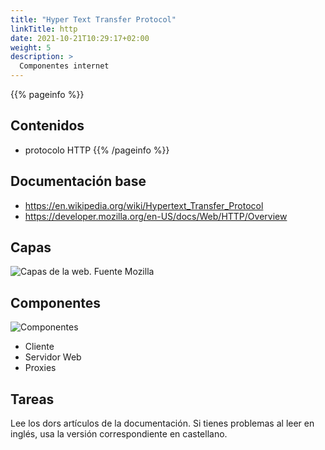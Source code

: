 ```yaml
---
title: "Hyper Text Transfer Protocol"
linkTitle: http
date: 2021-10-21T10:29:17+02:00
weight: 5
description: >
  Componentes internet
---
```


{{% pageinfo %}}
## Contenidos
* protocolo HTTP
{{% /pageinfo %}}

## Documentación base

* https://en.wikipedia.org/wiki/Hypertext_Transfer_Protocol
* https://developer.mozilla.org/en-US/docs/Web/HTTP/Overview

## Capas
![Capas de la web. Fuente Mozilla](https://developer.mozilla.org/en-US/docs/Web/HTTP/Overview/http-layers.png)

## Componentes
![Componentes](https://developer.mozilla.org/en-US/docs/Web/HTTP/Overview/client-server-chain.png)
* Cliente
* Servidor Web
* Proxies
  
## Tareas
Lee los dors artículos de la documentación. Si tienes problemas al leer en inglés, usa la versión correspondiente en castellano.